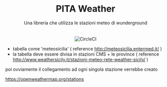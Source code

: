
<div align="center">
  <h1>PITA Weather</h1>
  <div>Una libreria che utilizza le stazioni meteo di wunderground<br><br><br></div>
  <img src="https://circleci.com/gh/irsooti/pita-weather.svg?style=svg" alt="CircleCI" />
  
</div>


- tabella come 'meteosicilia' ( reference http://meteosicilia.entermed.it/ )
- la tabella deve essere divisa in stazioni CMS + le province ( reference http://www.weathersicily.it/stazioni-meteo-rete-weather-sicily/ )

poi ovviamente il collegamento ad ogni singola stazione verrebbe creato

https://openweathermap.org/stations
